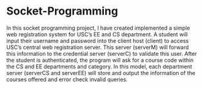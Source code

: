 # Socket-Programming
In this socket programming project, I have created implemented a simple web registration system for USC’s EE and CS department. A student will input their username and password into the client host (client) to access USC’s central web registration server. This server (serverM) will forward this information to the credential server (serverC) to validate this user. After the student is authenticated, the program will ask for a course code within the CS and EE departments and category. In this model, each department server (serverCS and serverEE) will store and output the information of the courses offered and error check invalid queries.
